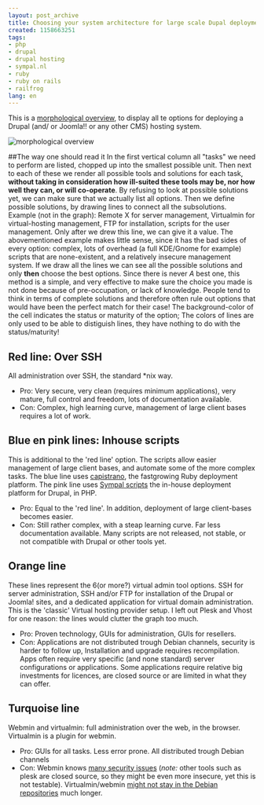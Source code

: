 ```yaml
---
layout: post_archive
title: Choosing your system architecture for large scale Dupal deployment.
created: 1158663251
tags:
- php
- drupal
- drupal hosting
- sympal.nl
- ruby
- ruby on rails
- railfrog
lang: en
---
```

This is a [morphological overview](http://webschuur.com/sites/webschuur.com/files/vhost_admin_morpho.png), to display all te options for deploying a Drupal (and/ or Joomla!! or any other CMS) hosting system.

![morphological overview](http://webschuur.com/sites/webschuur.com/files/vhost_admin_morpho_lo_res.png)

##The way one should read it
In the first vertical column all "tasks" we need to perform are listed, chopped up into the smallest possible unit. Then next to each of these we render all possible tools and solutions for each task, **without taking in consideration how ill-suited these tools may be, nor how well they can, or will co-operate**. By refusing to look at possible solutions yet, we can make sure that we actually list all options.
Then we define possible solutions, by drawing lines to connect all the subsolutions. Example (not in the graph): Remote X for server management, Virtualmin for virtual-hosting management, FTP for installation, scripts for the user management. Only after we drew this line, we can give it a value. The abovementioned example makes little sense, since it has the bad sides of every option: complex, lots of overhead (a full KDE/Gnome for example) scripts that are none-existent, and a relatively insecure management system.
If we draw all the lines we can see all the possible solutions and only **then** choose the best options. Since there is never *A* best one, this method is a simple, and very effective to make sure the choice you made is not done because of pre-occupation, or lack of knowledge. People tend to think in terms of complete solutions and therefore often rule out options that would have been the perfect match for their case!
The background-color of the cell indicates the status or maturity of the option; The colors of lines are only used to be able to distiguish lines, they have nothing to do with the status/maturity!

## Red line: Over SSH
All administration over SSH, the standard *nix way.

* Pro: Very secure, very clean (requires minimum applications), very mature, full control and freedom, lots of documentation available.
* Con: Complex, high learning curve, management of large client bases requires a lot of work.

## Blue en pink lines: Inhouse scripts
This is additional to the 'red line' option. The scripts allow easier management of large client bases, and automate some of the more complex tasks.
The blue line uses [capistrano](http://manuals.rubyonrails.com/read/book/17), the fastgrowing Ruby deployment platform.
The pink line uses [Sympal scripts](http://webschuur.com/node/637) the in-house deployment platform for Drupal, in PHP.

* Pro: Equal to the 'red line'. In addition, deployment of large client-bases becomes easier. 
* Con: Still rather complex, with a steap learning curve. Far less documentation available. Many scripts are not released, not stable, or not compatible with Drupal or other tools yet.

## Orange line
These lines represent the 6(or more?) virtual admin tool options. SSH for server administration, SSH and/or FTP for installation of the Drupal or Joomla! sites, and a dedicated application for virtual domain administration. This is the 'classic' Virtual hosting provider setup. I left out Plesk and Vhost for one reason: the lines would clutter the graph too much.

* Pro: Proven technology, GUIs for administration, GUIs for resellers.
* Con: Applications are not distributed trough Debian channels, security is harder to follow up, Installation and upgrade requires recompilation. Apps often require very specific (and none standard) server configurations or applications. Some applications require relative big investments for licences, are closed source or are limited in what they can offer.

## Turquoise line
Webmin and virtualmin: full administration over the web, in the browser. Virtualmin is a plugin for webmin.

* Pro: GUIs for all tasks. Less error prone. All distributed trough Debian channels
* Con: Webmin knows [many security issues](http://webmin.com/security.html) (_note:_ other tools such as plesk are closed source, so they might be even more insecure, yet this is not testable). Virtualmin/webmin [might not stay in the Debian repositories](http://lists.debian.org/debian-devel/2005/12/msg00790.html) much longer.
